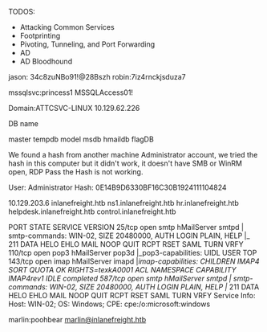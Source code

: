 TODOS:
- Attacking Common Services
- Footprinting
- Pivoting, Tunneling, and Port Forwarding
- AD
- AD Bloodhound


jason: 34c8zuNBo91!@28Bszh
robin:7iz4rnckjsduza7

mssqlsvc:princess1
MSSQLAccess01!

Domain:ATTCSVC-LINUX
10.129.62.226 

DB name

master
tempdb
model
msdb
hmaildb
flagDB


We found a hash from another machine Administrator account, we tried the hash in this computer but it didn't work, it doesn't have SMB or WinRM open, RDP Pass the Hash is not working.

User: Administrator
Hash: 0E14B9D6330BF16C30B1924111104824

10.129.203.6
inlanefreight.htb 
ns1.inlanefreight.htb 
hr.inlanefreight.htb 
helpdesk.inlanefreight.htb 
control.inlanefreight.htb

PORT    STATE    SERVICE VERSION
25/tcp  open     smtp    hMailServer smtpd
| smtp-commands: WIN-02, SIZE 20480000, AUTH LOGIN PLAIN, HELP
|_ 211 DATA HELO EHLO MAIL NOOP QUIT RCPT RSET SAML TURN VRFY
110/tcp open     pop3    hMailServer pop3d
|_pop3-capabilities: UIDL USER TOP
143/tcp open     imap    hMailServer imapd
|_imap-capabilities: CHILDREN IMAP4 SORT QUOTA OK RIGHTS=texkA0001 ACL NAMESPACE CAPABILITY IMAP4rev1 IDLE completed
587/tcp open     smtp    hMailServer smtpd
| smtp-commands: WIN-02, SIZE 20480000, AUTH LOGIN PLAIN, HELP
|_ 211 DATA HELO EHLO MAIL NOOP QUIT RCPT RSET SAML TURN VRFY
Service Info: Host: WIN-02; OS: Windows; CPE: cpe:/o:microsoft:windows

marlin:poohbear
marlin@inlanefreight.htb 